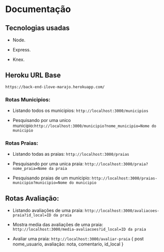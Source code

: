 # Documentação

## Tecnologias usadas

- Node.

- Express.

- Knex.

## Heroku URL Base

`https://back-end-ilove-marajo.herokuapp.com/`

### Rotas Municipios:

- Listando todos os municipios: `http://localhost:3000/municipios`

- Pesquisando por uma unico municipio:`http://localhost:3000/municipio?nome_municipio=Nome do municipio`


### Rotas Praias:

- Listando todas as praias: `http://localhost:3000/praias`

- Pesquisando por uma unica praia: `http://localhost:3000/praia?nome_praia=Nome da praia`

- Pesquisando praias de um municipio: `http://localhost:3000/praias-municipio?municipio=Nome do municipio`

## Rotas Avaliação: 

- Listando avaliações de uma praia: `http://localhost:3000/avaliacoes-praia?id_local=ID da praia`

- Mostra media das avaliações de uma praia: `http://localhost:3000/media-avaliacoes?id_local=ID da praia`

- Avaliar uma praia: `http://localhost:3000/avaliar-praia` { post nome_usuario, avaliação: nota, comentario, id_local }
